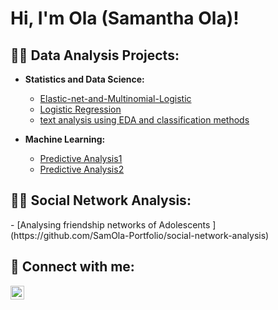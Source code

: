 <h1>Hi, I'm Ola (Samantha Ola)! </h1>

<h2>👨‍💻 Data Analysis Projects:</h2>

- <b>Statistics and Data Science: </b>
  - [Elastic-net-and-Multinomial-Logistic](https://github.com/SamOla-Portfolio/Elastic-net-and-Multinomial-Logistic/tree/master)
  - [Logistic Regression](https://github.com/SamOla-Portfolio/Logistic-regression/tree/main)
  - [text analysis using EDA and classification methods](https://github.com/SamOla-Portfolio/text-analysis/tree/main)

- <b> Machine Learning: </b>
  - [Predictive Analysis1](https://github.com/SamOla-Portfolio/DataCamp-Git/tree/main/Functions%20for%20Food%20Price%20Forecasts%202)
  - [Predictive Analysis2](https://github.com/SamOla-Portfolio/DataCamp-Git/tree/main/Predict%20Taxi%20Fares%20with%20Random%20Forests)

<h2>👨‍💻 Social Network Analysis:</h2>
  - [Analysing friendship networks of Adolescents ](https://github.com/SamOla-Portfolio/social-network-analysis)
<h2> 🤳 Connect with me:</h2>

[<img align="left" alt="JoshMadakor | LinkedIn" width="22px" src="https://cdn.jsdelivr.net/npm/simple-icons@v3/icons/linkedin.svg" />][linkedin]

[linkedin]: https://www.linkedin.com/in/samantha-ola-daoud-b321b4187/

